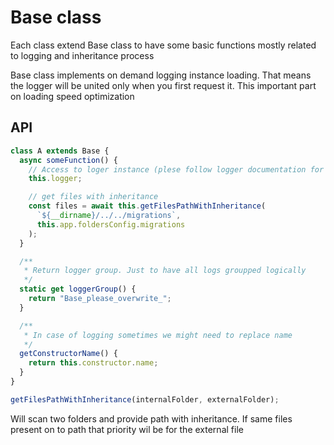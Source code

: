 # Base class

Each class extend Base class to have some basic functions mostly related to logging and inheritance process

Base class implements on demand logging instance loading. That means the logger will be united only when you first request it. This important part on loading speed optimization

## API

```js
class A extends Base {
  async someFunction() {
    // Access to loger instance (plese follow logger documentation for more details )
    this.logger;

    // get files with inheritance
    const files = await this.getFilesPathWithInheritance(
      `${__dirname}/../../migrations`,
      this.app.foldersConfig.migrations
    );
  }

  /**
   * Return logger group. Just to have all logs groupped logically
   */
  static get loggerGroup() {
    return "Base_please_overwrite_";
  }

  /**
   * In case of logging sometimes we might need to replace name
   */
  getConstructorName() {
    return this.constructor.name;
  }
}
```

```js
getFilesPathWithInheritance(internalFolder, externalFolder);
```

Will scan two folders and provide path with inheritance. If same files present on to path that priority wil be for the external file
